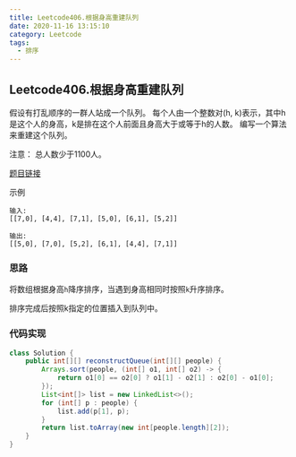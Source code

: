 ```yaml
---
title: Leetcode406.根据身高重建队列
date: 2020-11-16 13:15:10
category: Leetcode
tags:
  - 排序
---
```


##  Leetcode406.根据身高重建队列

假设有打乱顺序的一群人站成一个队列。 每个人由一个整数对(h, k)表示，其中h是这个人的身高，k是排在这个人前面且身高大于或等于h的人数。 编写一个算法来重建这个队列。

注意：
总人数少于1100人。

[题目链接](https://leetcode-cn.com/problems/queue-reconstruction-by-height)

<!--more-->

示例

```
输入:
[[7,0], [4,4], [7,1], [5,0], [6,1], [5,2]]

输出:
[[5,0], [7,0], [5,2], [6,1], [4,4], [7,1]]
```



### 思路

将数组根据身高`h`降序排序，当遇到身高相同时按照`k`升序排序。

排序完成后按照k指定的位置插入到队列中。



### 代码实现

```java
class Solution {
    public int[][] reconstructQueue(int[][] people) {
        Arrays.sort(people, (int[] o1, int[] o2) -> {
            return o1[0] == o2[0] ? o1[1] - o2[1] : o2[0] - o1[0];
        });
        List<int[]> list = new LinkedList<>();
        for (int[] p : people) {
            list.add(p[1], p);
        }
        return list.toArray(new int[people.length][2]);
    }
}
```

